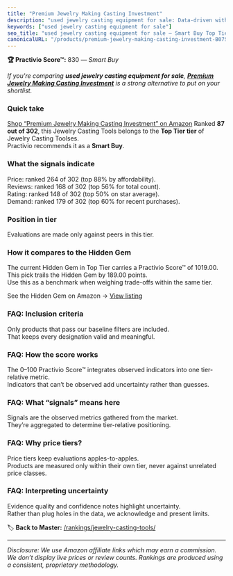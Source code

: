 ```yaml
---
title: "Premium Jewelry Making Casting Investment"
description: "used jewelry casting equipment for sale: Data-driven within Top Tier ranking using the Practivio Score™. Positioned by quality, value, demand, findability, mom…"
keywords: ["used jewelry casting equipment for sale"]
seo_title: "used jewelry casting equipment for sale — Smart Buy Top Tier (2025)"
canonicalURL: "/products/premium-jewelry-making-casting-investment-B07SXBDC9V/"
---
```


**🏆 Practivio Score™:** 830 — _Smart Buy_


*If you're comparing **used jewelry casting equipment for sale**, **[Premium Jewelry Making Casting Investment](https://www.amazon.com/dp/B07SXBDC9V?tag=practivio-20)** is a strong alternative to put on your shortlist.*
### Quick take
[Shop “Premium Jewelry Making Casting Investment” on Amazon](https://www.amazon.com/dp/B07SXBDC9V?tag=practivio-20)
Ranked **87 out of 302**, this Jewelry Casting Tools belongs to the **Top Tier tier** of Jewelry Casting Toolses.  
Practivio recommends it as a **Smart Buy**.

### What the signals indicate
Price: ranked 264 of 302 (top 88% by affordability).  
Reviews: ranked 168 of 302 (top 56% for total count).  
Rating: ranked 148 of 302 (top 50% on star average).  
Demand: ranked 179 of 302 (top 60% for recent purchases).

### Position in tier
Evaluations are made only against peers in this tier.

### How it compares to the Hidden Gem
The current Hidden Gem in Top Tier carries a Practivio Score™ of 1019.00.  
This pick trails the Hidden Gem by 189.00 points.  
Use this as a benchmark when weighing trade-offs within the same tier.  

See the Hidden Gem on Amazon → [View listing](https://www.amazon.com/dp/B01LYK2NAG?tag=practivio-20)

### FAQ: Inclusion criteria
Only products that pass our baseline filters are included.  
That keeps every designation valid and meaningful.

### FAQ: How the score works
The 0–100 Practivio Score™ integrates observed indicators into one tier-relative metric.  
Indicators that can’t be observed add uncertainty rather than guesses.

### FAQ: What “signals” means here
Signals are the observed metrics gathered from the market.  
They’re aggregated to determine tier-relative positioning.

### FAQ: Why price tiers?
Price tiers keep evaluations apples-to-apples.  
Products are measured only within their own tier, never against unrelated price classes.

### FAQ: Interpreting uncertainty
Evidence quality and confidence notes highlight uncertainty.  
Rather than plug holes in the data, we acknowledge and present limits.


🏷️ **Back to Master:** [/rankings/jewelry-casting-tools/](/rankings/jewelry-casting-tools/)

---
_Disclosure: We use Amazon affiliate links which may earn a commission. We don’t display live prices or review counts. Rankings are produced using a consistent, proprietary methodology._
